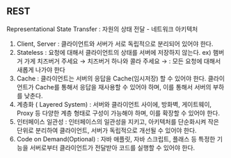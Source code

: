 ## REST

Representational State Transfer : 자원의 상태 전달 - 네트워크 아키텍처 

1. Client, Server : 클라이언트와 서버가 서로 독립적으로 분리되어 있어야 한다. 
2. Stateless : 요청에 대해서 클라이언트의 상태를 서버에 저장하지 않는다. 
ex) 햄버거 가게 치즈버거 주세요 → 치즈버거 하나와 콜라 주세요 → : 모든 요청에 대해서 새롭게 나가야 한다 
3. Cache : 클라이언트는 서버의 응답을 Cache(임시저장) 할 수 있어야 한다. 
클라이언트가 Cache를 통해서 응답을 재사용할 수 있어야 하며, 이를 통해서 서버의 부하를 낮춘다.
4. 계층화 ( Layered System) : 서버와 클라이언트 사이에, 방화벽, 게이트웨이, Proxy 등 다양한 계층 형태로 구성이 가능해야 하며, 이를 확장할 수 있어야 한다. 
5. 인터페이스 일관성 : 인터페이스의 일관성을 지키고, 아키텍처를 단순화시켜 작은 단위로 분리하여 클라이언트, 서버가 독립적으로 개선될 수 있어야 한다. 
6. Code on Demand(Optional) : 자바 애플릿, 자바 스크립트, 플래스 등 특정한 기능을 서버로부터 클라이언트가 전달받아 코드를 실행할 수 있어야 한다.